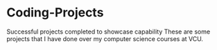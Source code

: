 # Coding-Projects
Successful projects completed to showcase capability
These are some projects that I have done over my computer science courses at VCU.
